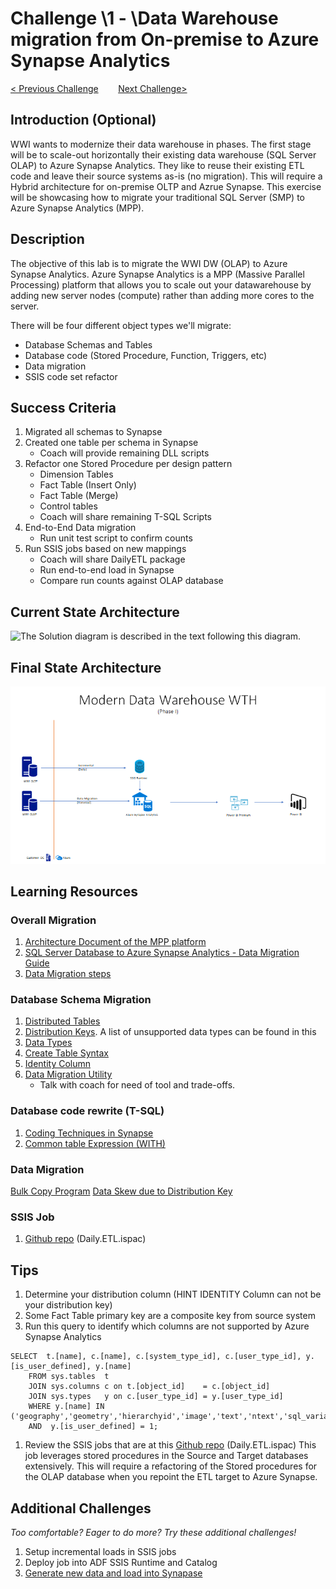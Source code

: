 # Challenge \1 - \Data Warehouse migration from On-premise to Azure Synapse Analytics

[< Previous Challenge](./ChallengeX-1.md)&nbsp;&nbsp;&nbsp;&nbsp;&nbsp;&nbsp;&nbsp;&nbsp;[Next Challenge>](./ChallengeX+1.md)

## Introduction (Optional)

WWI wants to modernize their data warehouse in phases.  The first stage will be to scale-out horizontally their existing data warehouse (SQL Server OLAP) to Azure Synapse Analytics.
They like to reuse their existing ETL code and leave their source systems as-is (no migration).  This will require a Hybrid architecture for on-premise OLTP and Azrue Synapse.  This exercise will
be showcasing how to migrate your traditional SQL Server (SMP) to Azure Synapse Analytics (MPP).


## Description

The objective of this lab is to migrate the WWI DW (OLAP) to Azure Synapse Analytics.  Azure Synapse Analytics is a MPP (Massive Parallel Processing) platform that allows you to scale out your 
datawarehouse by adding new server nodes (compute) rather than adding more cores to the server.  

There will be four different object types we'll migrate:

* Database Schemas and Tables
* Database code (Stored Procedure, Function, Triggers, etc)
* Data migration
* SSIS code set refactor

## Success Criteria
1. Migrated all schemas to Synapse
2. Created one table per schema in Synapse
    - Coach will provide remaining DLL scripts
3. Refactor one Stored Procedure per design pattern
    - Dimension Tables
    - Fact Table (Insert Only)
    - Fact Table (Merge)
    - Control tables
    - Coach will share remaining T-SQL Scripts
4. End-to-End Data migration
    - Run unit test script to confirm counts
5. Run SSIS jobs based on new mappings
    - Coach will share DailyETL package
    - Run end-to-end load in Synapse
    - Compare run counts against OLAP database

## Current State Architecture
![The Solution diagram is described in the text following this diagram.](/images/current_arch.png)

## Final State Architecture
![The Solution diagram is described in the text following this diagram.](/images/Challenge1.png)

## Learning Resources

### Overall Migration
1. [Architecture Document of the MPP platform](https://docs.microsoft.com/en-us/azure/synapse-analytics/sql-data-warehouse/massively-parallel-processing-mpp-architecture)
1. [SQL Server Database to Azure Synapse Analytics - Data Migration Guide](https://datamigration.microsoft.com/scenario/sql-to-sqldw?step=1)
1. [Data Migration steps](https://techcommunity.microsoft.com/t5/datacat/migrating-data-to-azure-sql-data-warehouse-in-practice/ba-p/305355) 

### Database Schema Migration
1. [Distributed Tables](https://docs.microsoft.com/en-us/azure/synapse-analytics/sql-data-warehouse/sql-data-warehouse-tables-distribute)
1. [Distribution Keys](https://docs.microsoft.com/en-us/azure/synapse-analytics/sql-data-warehouse/sql-data-warehouse-tables-overview).  A list of unsupported data types can be found in this
1. [Data Types](https://docs.microsoft.com/en-us/azure/synapse-analytics/sql-data-warehouse/sql-data-warehouse-tables-data-types)  
1. [Create Table Syntax](https://docs.microsoft.com/en-us/sql/t-sql/statements/create-table-azure-sql-data-warehouse?view%253Daps-pdw-2016-au7=&view=aps-pdw-2016-au7)
1. [Identity Column](https://docs.microsoft.com/en-us/azure/synapse-analytics/sql-data-warehouse/sql-data-warehouse-tables-identity)
1.  [Data Migration Utility](https://www.sqlservercentral.com/articles/azure-dwh-part-11-data-warehouse-migration-utility)
    - Talk with coach for need of tool and trade-offs.

### Database code rewrite (T-SQL)
1. [Coding Techniques in Synapse](https://docs.microsoft.com/en-us/azure/synapse-analytics/sql-data-warehouse/sql-data-warehouse-overview-develop)
1. [Common table Expression (WITH)](https://docs.microsoft.com/en-us/sql/t-sql/queries/with-common-table-expression-transact-sql?view=sql-server-ver15#features-and-limitations-of-common-table-expressions-in--and-)

### Data Migration
[Bulk Copy Program](https://docs.microsoft.com/en-us/sql/t-sql/statements/insert-transact-sql?view=sql-server-ver15) 
[Data Skew due to Distribution Key](https://github.com/rgl/azure-content/blob/master/articles/sql-data-warehouse/sql-data-warehouse-manage-distributed-data-skew.md)

### SSIS Job
1.  [Github repo](https://github.com/Microsoft/sql-server-samples/releases/tag/wide-world-importers-v1.0) (Daily.ETL.ispac) 

## Tips
1. Determine your distribution column (HINT IDENTITY Column can not be your distribution key)
1. Some Fact Table primary key are a composite key from source system
1. Run this query to identify which columns are not supported by Azure Synapse Analytics
```
SELECT  t.[name], c.[name], c.[system_type_id], c.[user_type_id], y.[is_user_defined], y.[name]
	FROM sys.tables  t
	JOIN sys.columns c on t.[object_id]    = c.[object_id]
	JOIN sys.types   y on c.[user_type_id] = y.[user_type_id]
	WHERE y.[name] IN ('geography','geometry','hierarchyid','image','text','ntext','sql_variant','timestamp','xml')
	AND  y.[is_user_defined] = 1;
```
1. Review the SSIS jobs that are at this [Github repo](https://github.com/Microsoft/sql-server-samples/releases/tag/wide-world-importers-v1.0) (Daily.ETL.ispac)  This job leverages
stored procedures in the Source and Target databases extensively.  This will require a refactoring of the Stored procedures for the OLAP database when you repoint the ETL
target to Azure Synapse.


## Additional Challenges

*Too comfortable?  Eager to do more?  Try these additional challenges!*

1. Setup incremental loads in SSIS jobs
2. Deploy job into ADF SSIS Runtime and Catalog
3. [Generate new data and load into Synapase](https://docs.microsoft.com/en-us/sql/samples/wide-world-importers-generate-data?view=sql-server-ver15)